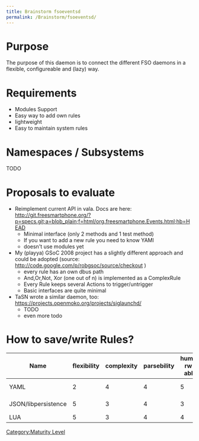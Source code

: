```yaml
---
title: Brainstorm fsoeventsd
permalink: /Brainstorm/fsoeventsd/
---
```


Purpose
=======

The purpose of this daemon is to connect the different FSO daemons in a flexible, configureable and (lazy) way.

Requirements
============

-   Modules Support
-   Easy way to add own rules
-   lightweight
-   Easy to maintain system rules

Namespaces / Subsystems
=======================

TODO

Proposals to evaluate
=====================

-   Reimplement current API in vala. Docs are here: <http://git.freesmartphone.org/?p=specs.git;a=blob_plain;f=html/org.freesmartphone.Events.html;hb=HEAD>
    -   Minimal interface (only 2 methods and 1 test method)
    -   If you want to add a new rule you need to know YAMl
    -   doesn't use modules yet
-   My (playya) GSoC 2008 project has a slightly different approach and could be adopted (source: <http://code.google.com/p/robgsoc/source/checkout> )
    -   every rule has an own dbus path
    -   And,Or,Not, Xor (one out of n) is implemented as a ComplexRule
    -   Every Rule keeps several Actions to trigger/untrigger
    -   Basic interfaces are quite minimal
-   TaSN wrote a similar daemon, too: <https://projects.openmoko.org/projects/siglaunchd/>
    -   TODO
    -   even more todo

How to save/write Rules?
========================

| Name                | flexibility | complexity | parsebility | human rw-able | Vala/C-integration | Comment                  | Link                                                            |
|---------------------|-------------|------------|-------------|---------------|--------------------|--------------------------|-----------------------------------------------------------------|
| YAML                | 2           | 4          | 4           | 5             | 2(?)               | used by frameworkd       | <http://www.yaml.org/>                                          |
| JSON/libpersistence | 5           | 3          | 4           | 3             | 5                  | A project by mickey/jürg | <http://git.freesmartphone.org/?p=libpersistence.git;a=summary> |
| LUA                 | 5           | 3          | 4           | 4             | 4                  |                          | <http://www.lua.org/>                                           |

[Category:Maturity Level](/Category:Maturity_Level "wikilink")